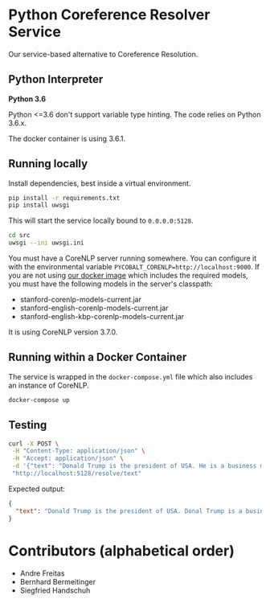 # Python Coreference Resolver Service

Our service-based alternative to Coreference Resolution. 


## Python Interpreter

**Python 3.6**

Python <=3.6 don't support variable type hinting.
The code relies on Python 3.6.x.

The docker container is using 3.6.1.

## Running locally

Install dependencies, best inside a virtual environment.

```bash
pip install -r requirements.txt
pip install uwsgi
```

This will start the service locally bound to `0.0.0.0:5128`.

```bash
cd src
uwsgi --ini uwsgi.ini
```

You must have a CoreNLP server running somewhere. You can configure it with the environmental variable `PYCOBALT_CORENLP=http://localhost:9000`.
If you are not using [our docker image](https://hub.docker.com/r/lambdacube/corenlp) which includes the required models, you must have the following models in the server's classpath:
- stanford-corenlp-models-current.jar
- stanford-english-corenlp-models-current.jar
- stanford-english-kbp-corenlp-models-current.jar

It is using CoreNLP version 3.7.0.

## Running within a Docker Container

The service is wrapped in the `docker-compose.yml` file which also includes an instance of CoreNLP.

```bash
docker-compose up
```

## Testing

```bash
curl -X POST \
 -H "Content-Type: application/json" \
 -H "Accept: application/json" \
 -d '{"text": "Donald Trump is the president of USA. He is a business man."}' \
 "http://localhost:5128/resolve/text"
```

Expected output:

```json
{
  "text": "Donald Trump is the president of USA. Donal Trump is a business man.",
}
```

# Contributors (alphabetical order)

- Andre Freitas
- Bernhard Bermeitinger
- Siegfried Handschuh
